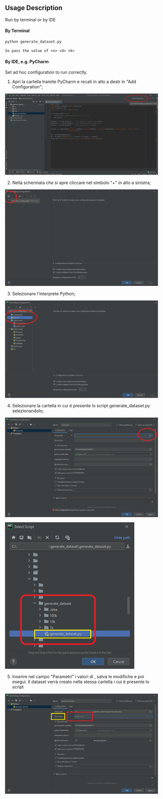 
## Usage Description

Run by terminal or by IDE 

#### By Terminal

```shell
python generate_dataset.py
```
```
So pass the value of <n> <d> <k>
```

#### By IDE, e.g. PyCharm

Set ad hoc configuration to run correctly.


1. Apri la cartella tramite PyCharm e recati in alto a destr in "Add Configuration";

![Step_1](utils/images/usage/1.png)

2. Nella schermata che si apre cliccare nel simbolo "+" in alto a sinistra;


![Step_2](utils/images/usage/2.png)

3. Selezionare l'interprete Python;


![Step_3](utils/images/usage/3.png)

4. Selezionare la cartella in cui è presente lo script generate_dataset.py selezionandolo;


![Step_4](utils/images/usage/4.png)



![Step_4.1](utils/images/usage/4.1.png)

5. Inserire nel campo "Parametri" i valori di <n> <d> <k>, salva le modifiche e poi esegui. Il dataset verrà creato nella stessa cartella i cui è presente lo script


![Step_5](utils/images/usage/5.png)


